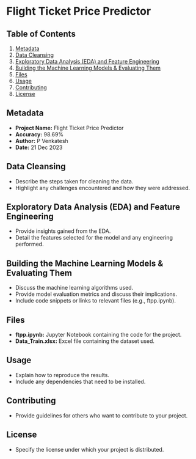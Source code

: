 # Flight Ticket Price Predictor

## Table of Contents
1. [Metadata](#metadata)
2. [Data Cleansing](#data-cleansing)
3. [Exploratory Data Analysis (EDA) and Feature Engineering](#eda-and-feature-engineering)
4. [Building the Machine Learning Models & Evaluating Them](#ml-models-and-evaluation)
5. [Files](#files)
6. [Usage](#usage)
7. [Contributing](#contributing)
8. [License](#license)

## Metadata
- **Project Name:** Flight Ticket Price Predictor
- **Accuracy:** 98.69%
- **Author:** P Venkatesh
- **Date:** 21 Dec 2023

## Data Cleansing
- Describe the steps taken for cleaning the data.
- Highlight any challenges encountered and how they were addressed.

## Exploratory Data Analysis (EDA) and Feature Engineering
- Provide insights gained from the EDA.
- Detail the features selected for the model and any engineering performed.

## Building the Machine Learning Models & Evaluating Them
- Discuss the machine learning algorithms used.
- Provide model evaluation metrics and discuss their implications.
- Include code snippets or links to relevant files (e.g., ftpp.ipynb).

## Files
- **ftpp.ipynb:** Jupyter Notebook containing the code for the project.
- **Data_Train.xlsx:** Excel file containing the dataset used.

## Usage
- Explain how to reproduce the results.
- Include any dependencies that need to be installed.

## Contributing
- Provide guidelines for others who want to contribute to your project.

## License
- Specify the license under which your project is distributed.
